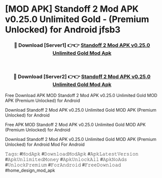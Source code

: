 # [MOD APK] Standoff 2 Mod APK v0.25.0 Unlimited Gold - (Premium Unlocked) for Android jfsb3



<div align="center">
<h3>🔴 Download [Server1] 👉👉 <a href="https://momento.my/?title=Standoff_2_Mod_APK_v0.25.0_Unlimited_Gold">Standoff 2 Mod APK v0.25.0 Unlimited Gold Mod Apk</a></h3><br>

<h3>🔴 Download [Server2] 👉👉 <a href="https://momento.my/?title=Standoff_2_Mod_APK_v0.25.0_Unlimited_Gold">Standoff 2 Mod APK v0.25.0 Unlimited Gold Mod Apk</a></h3>
</div>



Free Download APK MOD Standoff 2 Mod APK v0.25.0 Unlimited Gold MOD APK (Premium Unlocked) for Android

Download Standoff 2 Mod APK v0.25.0 Unlimited Gold MOD APK (Premium Unlocked) for Android

Free APK MOD Standoff 2 Mod APK v0.25.0 Unlimited Gold MOD APK (Premium Unlocked) for Android

Download Standoff 2 Mod APK v0.25.0 Unlimited Gold MOD APK (Premium Unlocked) for Android Mod For Android

𝚃𝚊𝚐𝚜: #𝙼𝚘𝚍𝙰𝚙𝚔 #𝙳𝚘𝚠𝚗𝚕𝚘𝚊𝚍𝙼𝚘𝚍𝙰𝚙𝚔 #𝙰𝚙𝚔𝙻𝚊𝚝𝚎𝚜𝚝𝚅𝚎𝚛𝚜𝚒𝚘𝚗 #𝙰𝚙𝚔𝚄𝚗𝚕𝚒𝚖𝚒𝚝𝚎𝚍𝙼𝚘𝚗𝚎𝚢 #𝙰𝚙𝚔𝚄𝚗𝚕𝚘𝚌𝚔𝙰𝚕𝚕 #𝙰𝚙𝚔𝙽𝚘𝙰𝚍𝚜 #𝚄𝚗𝚕𝚘𝚌𝚔𝙿𝚛𝚎𝚖𝚒𝚞𝚖 #𝙵𝚘𝚛𝙰𝚗𝚍𝚛𝚘𝚒𝚍 #𝙵𝚛𝚎𝚎𝙳𝚘𝚠𝚗𝚕𝚘𝚊𝚍 #home_design_mod_apk
